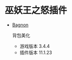 # 巫妖王之怒插件

* [Bagnon](https://www.curseforge.com/wow/addons/bagnon)

  背包美化

  - 游戏版本 3.4.4
  - 插件版本 11.1.23
